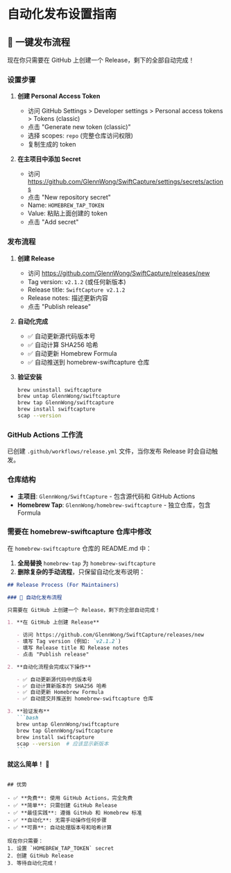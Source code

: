 
# 自动化发布设置指南

## 🚀 一键发布流程

现在你只需要在 GitHub 上创建一个 Release，剩下的全部自动完成！

### 设置步骤

1. **创建 Personal Access Token**

   - 访问 GitHub Settings > Developer settings > Personal access tokens > Tokens (classic)
   - 点击 "Generate new token (classic)"
   - 选择 scopes: `repo` (完整仓库访问权限)
   - 复制生成的 token

2. **在主项目中添加 Secret**
   - 访问 https://github.com/GlennWong/SwiftCapture/settings/secrets/actions
   - 点击 "New repository secret"
   - Name: `HOMEBREW_TAP_TOKEN`
   - Value: 粘贴上面创建的 token
   - 点击 "Add secret"

### 发布流程

1. **创建 Release**

   - 访问 https://github.com/GlennWong/SwiftCapture/releases/new
   - Tag version: `v2.1.2` (或任何新版本)
   - Release title: `SwiftCapture v2.1.2`
   - Release notes: 描述更新内容
   - 点击 "Publish release"

2. **自动化完成**

   - ✅ 自动更新源代码版本号
   - ✅ 自动计算 SHA256 哈希
   - ✅ 自动更新 Homebrew Formula
   - ✅ 自动推送到 homebrew-swiftcapture 仓库

3. **验证安装**
   ```bash
   brew uninstall swiftcapture
   brew untap GlennWong/swiftcapture
   brew tap GlennWong/swiftcapture
   brew install swiftcapture
   scap --version
   ```

### GitHub Actions 工作流

已创建 `.github/workflows/release.yml` 文件，当你发布 Release 时会自动触发。

### 仓库结构

- **主项目**: `GlennWong/SwiftCapture` - 包含源代码和 GitHub Actions
- **Homebrew Tap**: `GlennWong/homebrew-swiftcapture` - 独立仓库，包含 Formula

### 需要在 homebrew-swiftcapture 仓库中修改

在 `homebrew-swiftcapture` 仓库的 README.md 中：

1. **全局替换** `homebrew-tap` 为 `homebrew-swiftcapture`
2. **删除复杂的手动流程**，只保留自动化发布说明：

````markdown
## Release Process (For Maintainers)

### 🚀 自动化发布流程

只需要在 GitHub 上创建一个 Release，剩下的全部自动完成！

1. **在 GitHub 上创建 Release**

   - 访问 https://github.com/GlennWong/SwiftCapture/releases/new
   - 填写 Tag version (例如: `v2.1.2`)
   - 填写 Release title 和 Release notes
   - 点击 "Publish release"

2. **自动化流程会完成以下操作**

   - ✅ 自动更新源代码中的版本号
   - ✅ 自动计算新版本的 SHA256 哈希
   - ✅ 自动更新 Homebrew Formula
   - ✅ 自动提交并推送到 homebrew-swiftcapture 仓库

3. **验证发布**
   ```bash
   brew untap GlennWong/swiftcapture
   brew tap GlennWong/swiftcapture
   brew install swiftcapture
   scap --version  # 应该显示新版本
   ```
````

**就这么简单！** 🎉

```

## 优势

- ✅ **免费**: 使用 GitHub Actions，完全免费
- ✅ **简单**: 只需创建 GitHub Release
- ✅ **最佳实践**: 遵循 GitHub 和 Homebrew 标准
- ✅ **自动化**: 无需手动操作任何步骤
- ✅ **可靠**: 自动处理版本号和哈希计算

现在你只需要：
1. 设置 `HOMEBREW_TAP_TOKEN` secret
2. 创建 GitHub Release
3. 等待自动化完成！
```
